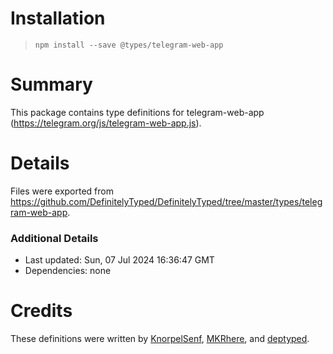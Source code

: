# Installation
> `npm install --save @types/telegram-web-app`

# Summary
This package contains type definitions for telegram-web-app (https://telegram.org/js/telegram-web-app.js).

# Details
Files were exported from https://github.com/DefinitelyTyped/DefinitelyTyped/tree/master/types/telegram-web-app.

### Additional Details
 * Last updated: Sun, 07 Jul 2024 16:36:47 GMT
 * Dependencies: none

# Credits
These definitions were written by [KnorpelSenf](https://github.com/KnorpelSenf), [MKRhere](https://github.com/MKRhere), and [deptyped](https://github.com/deptyped).
